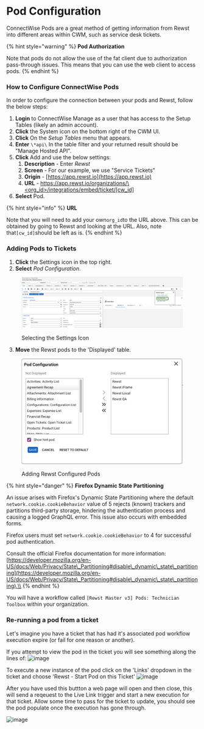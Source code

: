 # Pod Configuration

ConnectWise Pods are a great method of getting information from Rewst into different areas within CWM, such as service desk tickets.

{% hint style="warning" %}
**Pod Authorization**

Note that pods do not allow the use of the fat client due to authorization pass-through issues. This means that you can use the web client to access pods.
{% endhint %}

### How to Configure ConnectWise Pods

In order to configure the connection between your pods and Rewst, follow the below steps:

1. **Login** to ConnectWise Manage as a user that has access to the Setup Tables (likely an admin account).
2. **Click** the System icon on the bottom right of the CWM UI.
3. **Click** On the _Setup Tables_ menu that appears.
4. **Enter** `\*api\` In the table filter and your returned result should be "Manage Hosted API".
5. **Click** Add and use the below settings:
   1. **Description** - Enter _Rewst_
   2. **Screen** - For our example, we use "Service Tickets"
   3. **Origin** - [https://app.rewst.io](https://app.rewst.io)
   4. **URL** - [https://app.rewst.io/organizations/\<org\_id>/integrations/embed/ticket/\[cw\_id\]](https://app.rewst.io/organizations/%3Corg\_id%3E/integrations/embed/ticket/\[cw\_id)
6. **Select** Pod.

{% hint style="info" %}
**URL**

Note that you will need to add your own`org_id`to the URL above. This can be obtained by going to Rewst and looking at the URL. Also, note that`[cw_id]`should be left as is.
{% endhint %}

### Adding Pods to Tickets

1. **Click** the Settings icon in the top right.
2. **Select** _Pod Configuration_.

<figure><img src="../../../../.gitbook/assets/cwm-pod-config.png" alt=""><figcaption><p>Selecting the Settings Icon</p></figcaption></figure>

3. **Move** the Rewst pods to the 'Displayed' table.

<figure><img src="../../../../.gitbook/assets/cwm-pod-configuration-window.png" alt=""><figcaption><p>Adding Rewst Configured Pods</p></figcaption></figure>

{% hint style="danger" %}
**Firefox Dynamic State Partitioning**

An issue arises with Firefox's Dynamic State Partitioning where the default `network.cookie.cookieBehavior` value of 5 rejects (known) trackers and partitions third-party storage, hindering the authentication process and causing a logged GraphQL error. This issue also occurs with embedded forms.

Firefox users must set `network.cookie.cookieBehavior` to 4 for successful pod authentication.

Consult the official Firefox documentation for more information: [https://developer.mozilla.org/en-US/docs/Web/Privacy/State\_Partitioning#disable\_dynamic\_state\_partitioning](https://developer.mozilla.org/en-US/docs/Web/Privacy/State\_Partitioning#disable\_dynamic\_state\_partitioning).\\
{% endhint %}

You will have a workflow called `[Rewst Master v3] Pods: Technician Toolbox` within your organization.

### Re-running a pod from a ticket

Let's imagine you have a ticket that has had it's associated pod workflow execution expire (or fail for one reason or another).

If you attempt to view the pod in the ticket you will see something along the lines of:
<img width="883" alt="image" src="https://github.com/RewstApp/docs.rewst.help/assets/121902974/7ce5ce24-e338-41a2-99d2-9db4effd218a">

To execute a new instance of the pod click on the 'Links' dropdown in the ticket and choose 'Rewst - Start Pod on this Ticket'
<img width="325" alt="image" src="https://github.com/RewstApp/docs.rewst.help/assets/121902974/058d6794-48ba-4f7d-b5ba-d15b2f295b87">

After you have used this buttton a web page will open and then close, this will send a reqeuest to the Live Link trigger and start a new execution for that ticket. Allow some time to pass for the ticket to update, you should see the pod populate once the execution has gone through.

<img width="822" alt="image" src="https://github.com/RewstApp/docs.rewst.help/assets/121902974/a1e209d6-c432-44aa-9785-14d24f47410f">



